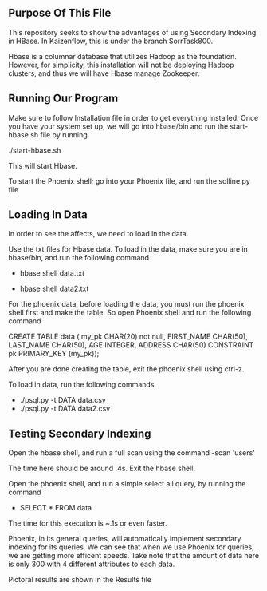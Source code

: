**Purpose Of This File**
---------------------------

  This repository seeks to show the advantages of using Secondary Indexing in HBase. In Kaizenflow, this is
  under the branch SorrTask800. 

  Hbase is a columnar database that utilizes Hadoop as the foundation. However, for simplicity, this installation will not
be deploying Hadoop clusters, and thus we will have Hbase manage Zookeeper.


**Running Our Program**
---
Make sure to follow Installation file in order to get everything installed. Once you have your
system set up, we will go into hbase/bin and run the start-hbase.sh file by running

./start-hbase.sh


This will start Hbase. 


To start the Phoenix shell; go into your Phoenix file, and run the sqlline.py file

**Loading In Data**
---
In order to see the affects, we need to load in the data.

Use the txt files for Hbase data. To load in the data, make sure you are in hbase/bin, and run the following command

  - hbase shell data.txt
  
  - hbase shell data2.txt


For the phoenix data, before loading the data, you must run the phoenix shell first and make the table. 
So open Phoenix shell and run the following command

CREATE TABLE data (
  my_pk CHAR(20) not null,
  FIRST_NAME CHAR(50),
  LAST_NAME CHAR(50), 
  AGE INTEGER,
  ADDRESS CHAR(50)
  CONSTRAINT pk PRIMARY_KEY (my_pk));


After you are done creating the table, exit the phoenix shell using ctrl-z. 

To load in data, run the following commands

  - ./psql.py -t DATA data.csv
  - ./psql.py -t DATA data2.csv


**Testing Secondary Indexing**
---
Open the hbase shell, and run a full scan using the command
  -scan 'users'

The time here should be around .4s. Exit the hbase shell.

Open the phoenix shell, and run a simple select all query, by running the command
  - SELECT * FROM data

The time for this execution is ~.1s or even faster. 

Phoenix, in its general queries, will automatically implement secondary indexing for its queries.
We can see that when we use Phoenix for queries, we are getting more efficent speeds. Take note 
that the amount of data here is only 300 with 4 different attributes to each data. 

Pictoral results are shown in the Results file
  
